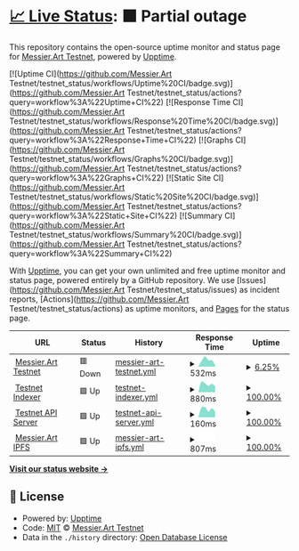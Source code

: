 # [📈 Live Status](https://https://mtestnet-status.messier.art/): <!--live status--> **🟧 Partial outage**

This repository contains the open-source uptime monitor and status page for [Messier.Art Testnet](https://https://mtestnet-status.messier.art/), powered by [Upptime](https://github.com/upptime/upptime).

[![Uptime CI](https://github.com/Messier.Art Testnet/testnet_status/workflows/Uptime%20CI/badge.svg)](https://github.com/Messier.Art Testnet/testnet_status/actions?query=workflow%3A%22Uptime+CI%22)
[![Response Time CI](https://github.com/Messier.Art Testnet/testnet_status/workflows/Response%20Time%20CI/badge.svg)](https://github.com/Messier.Art Testnet/testnet_status/actions?query=workflow%3A%22Response+Time+CI%22)
[![Graphs CI](https://github.com/Messier.Art Testnet/testnet_status/workflows/Graphs%20CI/badge.svg)](https://github.com/Messier.Art Testnet/testnet_status/actions?query=workflow%3A%22Graphs+CI%22)
[![Static Site CI](https://github.com/Messier.Art Testnet/testnet_status/workflows/Static%20Site%20CI/badge.svg)](https://github.com/Messier.Art Testnet/testnet_status/actions?query=workflow%3A%22Static+Site+CI%22)
[![Summary CI](https://github.com/Messier.Art Testnet/testnet_status/workflows/Summary%20CI/badge.svg)](https://github.com/Messier.Art Testnet/testnet_status/actions?query=workflow%3A%22Summary+CI%22)

With [Upptime](https://upptime.js.org), you can get your own unlimited and free uptime monitor and status page, powered entirely by a GitHub repository. We use [Issues](https://github.com/Messier.Art Testnet/testnet_status/issues) as incident reports, [Actions](https://github.com/Messier.Art Testnet/testnet_status/actions) as uptime monitors, and [Pages](https://https://mtestnet-status.messier.art/) for the status page.

<!--start: status pages-->
<!-- This summary is generated by Upptime (https://github.com/upptime/upptime) -->
<!-- Do not edit this manually, your changes will be overwritten -->
<!-- prettier-ignore -->
| URL | Status | History | Response Time | Uptime |
| --- | ------ | ------- | ------------- | ------ |
| <img alt="" src="https://favicons.githubusercontent.com/mtestnet.messier.art" height="13"> [Messier.Art Testnet](https://mtestnet.messier.art/) | 🟥 Down | [messier-art-testnet.yml](https://github.com/MessierNFT/testnet_status/commits/HEAD/history/messier-art-testnet.yml) | <details><summary><img alt="Response time graph" src="./graphs/messier-art-testnet/response-time-week.png" height="20"> 532ms</summary><br><a href="https://https://mtestnet-status.messier.art//history/messier-art-testnet"><img alt="Response time 532" src="https://img.shields.io/endpoint?url=https%3A%2F%2Fraw.githubusercontent.com%2FMessierNFT%2Ftestnet_status%2FHEAD%2Fapi%2Fmessier-art-testnet%2Fresponse-time.json"></a><br><a href="https://https://mtestnet-status.messier.art//history/messier-art-testnet"><img alt="24-hour response time 532" src="https://img.shields.io/endpoint?url=https%3A%2F%2Fraw.githubusercontent.com%2FMessierNFT%2Ftestnet_status%2FHEAD%2Fapi%2Fmessier-art-testnet%2Fresponse-time-day.json"></a><br><a href="https://https://mtestnet-status.messier.art//history/messier-art-testnet"><img alt="7-day response time 532" src="https://img.shields.io/endpoint?url=https%3A%2F%2Fraw.githubusercontent.com%2FMessierNFT%2Ftestnet_status%2FHEAD%2Fapi%2Fmessier-art-testnet%2Fresponse-time-week.json"></a><br><a href="https://https://mtestnet-status.messier.art//history/messier-art-testnet"><img alt="30-day response time 532" src="https://img.shields.io/endpoint?url=https%3A%2F%2Fraw.githubusercontent.com%2FMessierNFT%2Ftestnet_status%2FHEAD%2Fapi%2Fmessier-art-testnet%2Fresponse-time-month.json"></a><br><a href="https://https://mtestnet-status.messier.art//history/messier-art-testnet"><img alt="1-year response time 532" src="https://img.shields.io/endpoint?url=https%3A%2F%2Fraw.githubusercontent.com%2FMessierNFT%2Ftestnet_status%2FHEAD%2Fapi%2Fmessier-art-testnet%2Fresponse-time-year.json"></a></details> | <details><summary><a href="https://https://mtestnet-status.messier.art//history/messier-art-testnet">6.25%</a></summary><a href="https://https://mtestnet-status.messier.art//history/messier-art-testnet"><img alt="All-time uptime 6.25%" src="https://img.shields.io/endpoint?url=https%3A%2F%2Fraw.githubusercontent.com%2FMessierNFT%2Ftestnet_status%2FHEAD%2Fapi%2Fmessier-art-testnet%2Fuptime.json"></a><br><a href="https://https://mtestnet-status.messier.art//history/messier-art-testnet"><img alt="24-hour uptime 6.25%" src="https://img.shields.io/endpoint?url=https%3A%2F%2Fraw.githubusercontent.com%2FMessierNFT%2Ftestnet_status%2FHEAD%2Fapi%2Fmessier-art-testnet%2Fuptime-day.json"></a><br><a href="https://https://mtestnet-status.messier.art//history/messier-art-testnet"><img alt="7-day uptime 6.25%" src="https://img.shields.io/endpoint?url=https%3A%2F%2Fraw.githubusercontent.com%2FMessierNFT%2Ftestnet_status%2FHEAD%2Fapi%2Fmessier-art-testnet%2Fuptime-week.json"></a><br><a href="https://https://mtestnet-status.messier.art//history/messier-art-testnet"><img alt="30-day uptime 6.25%" src="https://img.shields.io/endpoint?url=https%3A%2F%2Fraw.githubusercontent.com%2FMessierNFT%2Ftestnet_status%2FHEAD%2Fapi%2Fmessier-art-testnet%2Fuptime-month.json"></a><br><a href="https://https://mtestnet-status.messier.art//history/messier-art-testnet"><img alt="1-year uptime 6.25%" src="https://img.shields.io/endpoint?url=https%3A%2F%2Fraw.githubusercontent.com%2FMessierNFT%2Ftestnet_status%2FHEAD%2Fapi%2Fmessier-art-testnet%2Fuptime-year.json"></a></details>
| <img alt="" src="https://favicons.githubusercontent.com/dev-server.messier.art" height="13"> [Testnet Indexer](https://dev-server.messier.art/api/indexer_health) | 🟩 Up | [testnet-indexer.yml](https://github.com/MessierNFT/testnet_status/commits/HEAD/history/testnet-indexer.yml) | <details><summary><img alt="Response time graph" src="./graphs/testnet-indexer/response-time-week.png" height="20"> 880ms</summary><br><a href="https://https://mtestnet-status.messier.art//history/testnet-indexer"><img alt="Response time 880" src="https://img.shields.io/endpoint?url=https%3A%2F%2Fraw.githubusercontent.com%2FMessierNFT%2Ftestnet_status%2FHEAD%2Fapi%2Ftestnet-indexer%2Fresponse-time.json"></a><br><a href="https://https://mtestnet-status.messier.art//history/testnet-indexer"><img alt="24-hour response time 880" src="https://img.shields.io/endpoint?url=https%3A%2F%2Fraw.githubusercontent.com%2FMessierNFT%2Ftestnet_status%2FHEAD%2Fapi%2Ftestnet-indexer%2Fresponse-time-day.json"></a><br><a href="https://https://mtestnet-status.messier.art//history/testnet-indexer"><img alt="7-day response time 880" src="https://img.shields.io/endpoint?url=https%3A%2F%2Fraw.githubusercontent.com%2FMessierNFT%2Ftestnet_status%2FHEAD%2Fapi%2Ftestnet-indexer%2Fresponse-time-week.json"></a><br><a href="https://https://mtestnet-status.messier.art//history/testnet-indexer"><img alt="30-day response time 880" src="https://img.shields.io/endpoint?url=https%3A%2F%2Fraw.githubusercontent.com%2FMessierNFT%2Ftestnet_status%2FHEAD%2Fapi%2Ftestnet-indexer%2Fresponse-time-month.json"></a><br><a href="https://https://mtestnet-status.messier.art//history/testnet-indexer"><img alt="1-year response time 880" src="https://img.shields.io/endpoint?url=https%3A%2F%2Fraw.githubusercontent.com%2FMessierNFT%2Ftestnet_status%2FHEAD%2Fapi%2Ftestnet-indexer%2Fresponse-time-year.json"></a></details> | <details><summary><a href="https://https://mtestnet-status.messier.art//history/testnet-indexer">100.00%</a></summary><a href="https://https://mtestnet-status.messier.art//history/testnet-indexer"><img alt="All-time uptime 100.00%" src="https://img.shields.io/endpoint?url=https%3A%2F%2Fraw.githubusercontent.com%2FMessierNFT%2Ftestnet_status%2FHEAD%2Fapi%2Ftestnet-indexer%2Fuptime.json"></a><br><a href="https://https://mtestnet-status.messier.art//history/testnet-indexer"><img alt="24-hour uptime 100.00%" src="https://img.shields.io/endpoint?url=https%3A%2F%2Fraw.githubusercontent.com%2FMessierNFT%2Ftestnet_status%2FHEAD%2Fapi%2Ftestnet-indexer%2Fuptime-day.json"></a><br><a href="https://https://mtestnet-status.messier.art//history/testnet-indexer"><img alt="7-day uptime 100.00%" src="https://img.shields.io/endpoint?url=https%3A%2F%2Fraw.githubusercontent.com%2FMessierNFT%2Ftestnet_status%2FHEAD%2Fapi%2Ftestnet-indexer%2Fuptime-week.json"></a><br><a href="https://https://mtestnet-status.messier.art//history/testnet-indexer"><img alt="30-day uptime 100.00%" src="https://img.shields.io/endpoint?url=https%3A%2F%2Fraw.githubusercontent.com%2FMessierNFT%2Ftestnet_status%2FHEAD%2Fapi%2Ftestnet-indexer%2Fuptime-month.json"></a><br><a href="https://https://mtestnet-status.messier.art//history/testnet-indexer"><img alt="1-year uptime 100.00%" src="https://img.shields.io/endpoint?url=https%3A%2F%2Fraw.githubusercontent.com%2FMessierNFT%2Ftestnet_status%2FHEAD%2Fapi%2Ftestnet-indexer%2Fuptime-year.json"></a></details>
| <img alt="" src="https://favicons.githubusercontent.com/dev-server.messier.art" height="13"> [Testnet API Server](https://dev-server.messier.art/health) | 🟩 Up | [testnet-api-server.yml](https://github.com/MessierNFT/testnet_status/commits/HEAD/history/testnet-api-server.yml) | <details><summary><img alt="Response time graph" src="./graphs/testnet-api-server/response-time-week.png" height="20"> 160ms</summary><br><a href="https://https://mtestnet-status.messier.art//history/testnet-api-server"><img alt="Response time 160" src="https://img.shields.io/endpoint?url=https%3A%2F%2Fraw.githubusercontent.com%2FMessierNFT%2Ftestnet_status%2FHEAD%2Fapi%2Ftestnet-api-server%2Fresponse-time.json"></a><br><a href="https://https://mtestnet-status.messier.art//history/testnet-api-server"><img alt="24-hour response time 160" src="https://img.shields.io/endpoint?url=https%3A%2F%2Fraw.githubusercontent.com%2FMessierNFT%2Ftestnet_status%2FHEAD%2Fapi%2Ftestnet-api-server%2Fresponse-time-day.json"></a><br><a href="https://https://mtestnet-status.messier.art//history/testnet-api-server"><img alt="7-day response time 160" src="https://img.shields.io/endpoint?url=https%3A%2F%2Fraw.githubusercontent.com%2FMessierNFT%2Ftestnet_status%2FHEAD%2Fapi%2Ftestnet-api-server%2Fresponse-time-week.json"></a><br><a href="https://https://mtestnet-status.messier.art//history/testnet-api-server"><img alt="30-day response time 160" src="https://img.shields.io/endpoint?url=https%3A%2F%2Fraw.githubusercontent.com%2FMessierNFT%2Ftestnet_status%2FHEAD%2Fapi%2Ftestnet-api-server%2Fresponse-time-month.json"></a><br><a href="https://https://mtestnet-status.messier.art//history/testnet-api-server"><img alt="1-year response time 160" src="https://img.shields.io/endpoint?url=https%3A%2F%2Fraw.githubusercontent.com%2FMessierNFT%2Ftestnet_status%2FHEAD%2Fapi%2Ftestnet-api-server%2Fresponse-time-year.json"></a></details> | <details><summary><a href="https://https://mtestnet-status.messier.art//history/testnet-api-server">100.00%</a></summary><a href="https://https://mtestnet-status.messier.art//history/testnet-api-server"><img alt="All-time uptime 100.00%" src="https://img.shields.io/endpoint?url=https%3A%2F%2Fraw.githubusercontent.com%2FMessierNFT%2Ftestnet_status%2FHEAD%2Fapi%2Ftestnet-api-server%2Fuptime.json"></a><br><a href="https://https://mtestnet-status.messier.art//history/testnet-api-server"><img alt="24-hour uptime 100.00%" src="https://img.shields.io/endpoint?url=https%3A%2F%2Fraw.githubusercontent.com%2FMessierNFT%2Ftestnet_status%2FHEAD%2Fapi%2Ftestnet-api-server%2Fuptime-day.json"></a><br><a href="https://https://mtestnet-status.messier.art//history/testnet-api-server"><img alt="7-day uptime 100.00%" src="https://img.shields.io/endpoint?url=https%3A%2F%2Fraw.githubusercontent.com%2FMessierNFT%2Ftestnet_status%2FHEAD%2Fapi%2Ftestnet-api-server%2Fuptime-week.json"></a><br><a href="https://https://mtestnet-status.messier.art//history/testnet-api-server"><img alt="30-day uptime 100.00%" src="https://img.shields.io/endpoint?url=https%3A%2F%2Fraw.githubusercontent.com%2FMessierNFT%2Ftestnet_status%2FHEAD%2Fapi%2Ftestnet-api-server%2Fuptime-month.json"></a><br><a href="https://https://mtestnet-status.messier.art//history/testnet-api-server"><img alt="1-year uptime 100.00%" src="https://img.shields.io/endpoint?url=https%3A%2F%2Fraw.githubusercontent.com%2FMessierNFT%2Ftestnet_status%2FHEAD%2Fapi%2Ftestnet-api-server%2Fuptime-year.json"></a></details>
| <img alt="" src="https://favicons.githubusercontent.com/ipfs.messier.art" height="13"> [Messier.Art IPFS](https://ipfs.messier.art/ipfs/Qmf46hrJfcA8TvEMh6VNHM2G4JxsykxfYwcfhRr5ZFT12E) | 🟩 Up | [messier-art-ipfs.yml](https://github.com/MessierNFT/testnet_status/commits/HEAD/history/messier-art-ipfs.yml) | <details><summary><img alt="Response time graph" src="./graphs/messier-art-ipfs/response-time-week.png" height="20"> 807ms</summary><br><a href="https://https://mtestnet-status.messier.art//history/messier-art-ipfs"><img alt="Response time 807" src="https://img.shields.io/endpoint?url=https%3A%2F%2Fraw.githubusercontent.com%2FMessierNFT%2Ftestnet_status%2FHEAD%2Fapi%2Fmessier-art-ipfs%2Fresponse-time.json"></a><br><a href="https://https://mtestnet-status.messier.art//history/messier-art-ipfs"><img alt="24-hour response time 807" src="https://img.shields.io/endpoint?url=https%3A%2F%2Fraw.githubusercontent.com%2FMessierNFT%2Ftestnet_status%2FHEAD%2Fapi%2Fmessier-art-ipfs%2Fresponse-time-day.json"></a><br><a href="https://https://mtestnet-status.messier.art//history/messier-art-ipfs"><img alt="7-day response time 807" src="https://img.shields.io/endpoint?url=https%3A%2F%2Fraw.githubusercontent.com%2FMessierNFT%2Ftestnet_status%2FHEAD%2Fapi%2Fmessier-art-ipfs%2Fresponse-time-week.json"></a><br><a href="https://https://mtestnet-status.messier.art//history/messier-art-ipfs"><img alt="30-day response time 807" src="https://img.shields.io/endpoint?url=https%3A%2F%2Fraw.githubusercontent.com%2FMessierNFT%2Ftestnet_status%2FHEAD%2Fapi%2Fmessier-art-ipfs%2Fresponse-time-month.json"></a><br><a href="https://https://mtestnet-status.messier.art//history/messier-art-ipfs"><img alt="1-year response time 807" src="https://img.shields.io/endpoint?url=https%3A%2F%2Fraw.githubusercontent.com%2FMessierNFT%2Ftestnet_status%2FHEAD%2Fapi%2Fmessier-art-ipfs%2Fresponse-time-year.json"></a></details> | <details><summary><a href="https://https://mtestnet-status.messier.art//history/messier-art-ipfs">100.00%</a></summary><a href="https://https://mtestnet-status.messier.art//history/messier-art-ipfs"><img alt="All-time uptime 100.00%" src="https://img.shields.io/endpoint?url=https%3A%2F%2Fraw.githubusercontent.com%2FMessierNFT%2Ftestnet_status%2FHEAD%2Fapi%2Fmessier-art-ipfs%2Fuptime.json"></a><br><a href="https://https://mtestnet-status.messier.art//history/messier-art-ipfs"><img alt="24-hour uptime 100.00%" src="https://img.shields.io/endpoint?url=https%3A%2F%2Fraw.githubusercontent.com%2FMessierNFT%2Ftestnet_status%2FHEAD%2Fapi%2Fmessier-art-ipfs%2Fuptime-day.json"></a><br><a href="https://https://mtestnet-status.messier.art//history/messier-art-ipfs"><img alt="7-day uptime 100.00%" src="https://img.shields.io/endpoint?url=https%3A%2F%2Fraw.githubusercontent.com%2FMessierNFT%2Ftestnet_status%2FHEAD%2Fapi%2Fmessier-art-ipfs%2Fuptime-week.json"></a><br><a href="https://https://mtestnet-status.messier.art//history/messier-art-ipfs"><img alt="30-day uptime 100.00%" src="https://img.shields.io/endpoint?url=https%3A%2F%2Fraw.githubusercontent.com%2FMessierNFT%2Ftestnet_status%2FHEAD%2Fapi%2Fmessier-art-ipfs%2Fuptime-month.json"></a><br><a href="https://https://mtestnet-status.messier.art//history/messier-art-ipfs"><img alt="1-year uptime 100.00%" src="https://img.shields.io/endpoint?url=https%3A%2F%2Fraw.githubusercontent.com%2FMessierNFT%2Ftestnet_status%2FHEAD%2Fapi%2Fmessier-art-ipfs%2Fuptime-year.json"></a></details>

<!--end: status pages-->

[**Visit our status website →**](https://https://mtestnet-status.messier.art/)

## 📄 License

- Powered by: [Upptime](https://github.com/upptime/upptime)
- Code: [MIT](./LICENSE) © [Messier.Art Testnet](https://https://mtestnet-status.messier.art/)
- Data in the `./history` directory: [Open Database License](https://opendatacommons.org/licenses/odbl/1-0/)
